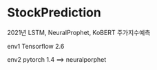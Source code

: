 # StockPrediction
2021년 LSTM, NeuralProphet, KoBERT 주가지수예측

env1 Tensorflow 2.6

env2 pytorch 1.4 ==> neuralporphet
